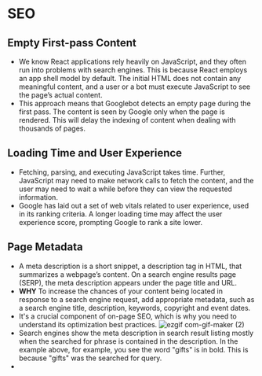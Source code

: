 # SEO

## Empty First-pass Content
- We know React applications rely heavily on JavaScript, and they often run into problems with search engines. This is because React employs an app shell model by default. The initial HTML does not contain any meaningful content, and a user or a bot must execute JavaScript to see the page’s actual content.
- This approach means that Googlebot detects an empty page during the first pass. The content is seen by Google only when the page is rendered. This will delay the indexing of content when dealing with thousands of pages.

## Loading Time and User Experience
- Fetching, parsing, and executing JavaScript takes time. Further, JavaScript may need to make network calls to fetch the content, and the user may need to wait a while before they can view the requested information.
- Google has laid out a set of web vitals related to user experience, used in its ranking criteria. A longer loading time may affect the user experience score, prompting Google to rank a site lower.

## Page Metadata
- A meta description is a short snippet, a description tag in HTML, that summarizes a webpage’s content. On a search engine results page (SERP), the meta description appears under the page title and URL.
- **WHY** To increase the chances of your content being located in response to a search engine request, add appropriate metadata, such as a search engine title, description, keywords, copyright and event dates.
- It's a crucial component of on-page SEO, which is why you need to understand its optimization best practices.
![ezgif com-gif-maker (2)](https://user-images.githubusercontent.com/46484008/189190349-e0a3b2fa-d670-461c-a57b-0eaa54ef096f.png)
- Search engines show the meta description in search result listing mostly when the searched for phrase is contained in the description. In the example above, for example, you see the word "gifts" is in bold. This is because "gifts" was the searched for query.
- 

